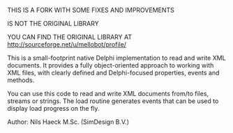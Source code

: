 THIS IS A FORK WITH SOME FIXES AND IMPROVEMENTS

IS NOT THE ORIGINAL LIBRARY

YOU CAN FIND THE ORIGINAL LIBRARY AT http://sourceforge.net/u/mellobot/profile/


This is a small-footprint native Delphi implementation to read and write XML documents. It provides a fully object-oriented approach to working with XML files, with clearly defined and Delphi-focused properties, events and methods.

You can use this code to read and write XML documents from/to files, streams or strings. The load routine generates events that can be used to display load progress on the fly.

Author: Nils Haeck M.Sc. (SimDesign B.V.)

